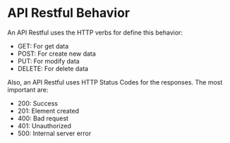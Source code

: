 # API Restful Behavior

An API Restful uses the HTTP verbs for define this behavior:

- GET: For get data
- POST: For create new data
- PUT: For modify data
- DELETE: For delete data

Also, an API Restful uses HTTP Status Codes for the responses. The most important are:

- 200: Success
- 201: Element created
- 400: Bad request
- 401: Unauthorized
- 500: Internal server error
